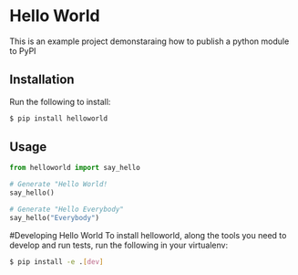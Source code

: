 # Hello World

This is an example project demonstaraing how to publish a python module to PyPI

## Installation

Run the following to install:
```bash
$ pip install helloworld
```

## Usage 
```python
from helloworld import say_hello

# Generate "Hello World!
say_hello()

# Generate "Hello Everybody"
say_hello("Everybody")
```
#Developing Hello World
To install helloworld, along the tools you need to develop and run tests, run the following in your virtualenv:
```bash
$ pip install -e .[dev]
```
